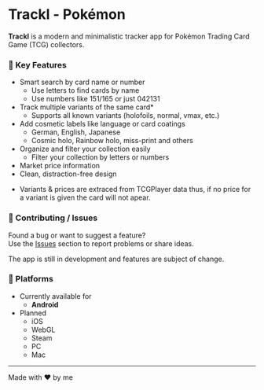 # Trackl - Pokémon

**Trackl** is a modern and minimalistic tracker app for Pokémon Trading Card Game (TCG) collectors.  

### 🧩 Key Features
- Smart search by card name or number
  - Use letters to find cards by name
  - Use numbers like 151/165 or just 042131
- Track multiple variants of the same card*
  - Supports all known variants (holofoils, normal, vmax, etc.)
- Add cosmetic labels like language or card coatings
  - German, English, Japanese
  - Cosmic holo, Rainbow holo, miss-print and others
- Organize and filter your collection easily
  - Filter your collection by letters or numbers
- Market price information  
- Clean, distraction-free design

* Variants & prices are extraced from TCGPlayer data thus, if no price for a variant is given the card will not apear.

### 🤝 Contributing / Issues  
Found a bug or want to suggest a feature?  
Use the [Issues](https://github.com/yesyesgames/trackl/issues) section to report problems or share ideas.

The app is still in development and features are subject of change.

### 📱 Platforms  
- Currently available for
  - **Android**  
- Planned
  - iOS
  - WebGL
  - Steam
  - PC
  - Mac

---

Made with ❤️ by me
